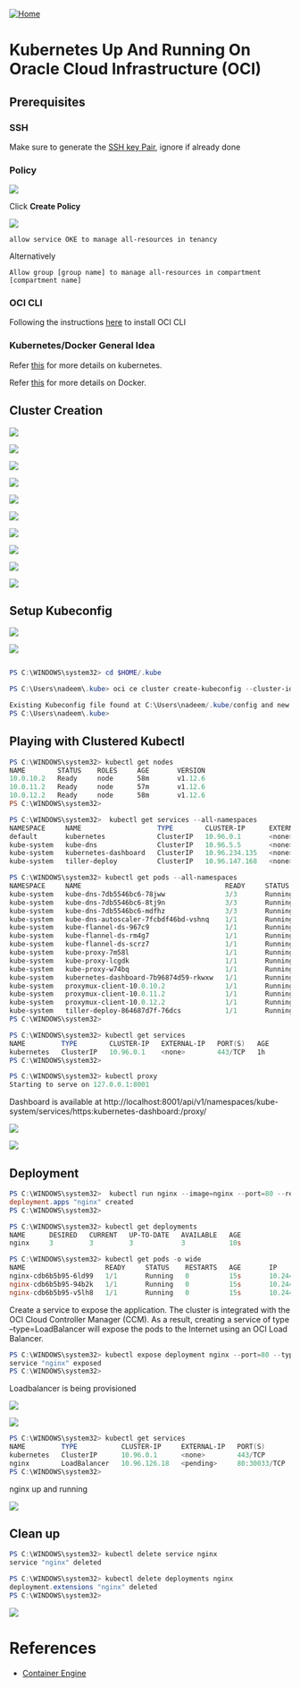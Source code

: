 [![Home](../resources/home.png#center)](../README.md)

# Kubernetes Up And Running On Oracle Cloud Infrastructure (OCI)

## Prerequisites

### SSH

Make sure to generate the [SSH key Pair](GeneratingSshKey.md), ignore if already done

### Policy 

![](../resources/k8s-click-policies.png)

Click **Create Policy**

![](../resources/k8s-create-policy.png)

```
allow service OKE to manage all-resources in tenancy

```
Alternatively
```
Allow group [group name] to manage all-resources in compartment [compartment name]

```

### OCI CLI

Following the instructions [here](OciCliUpAndRunningOnWindows.md) to install OCI CLI


### Kubernetes/Docker General Idea

Refer [this](https://github.com/enabling-cloud/kubernetes-learning) for more details on kubernetes.

Refer [this](https://github.com/enabling-cloud/docker-learning) for more details on Docker.


## Cluster Creation

![](../resources/k8s-navigate-to-oke.png)

![](../resources/k8s-click-create-cluster.png)

![](../resources/k8s-cluster-name.png)


![](../resources/k8s-vcn-confirm.png)

![](../resources/k8s-node-pool-confirm.png)

![](../resources/k8s-add-aon.png)

![](../resources/k8s-cluster-creation-details.png)

![](../resources/k8s-cluster-creating.png)

![](../resources/k8s-cluster-created.png)

![](../resources/k8s-getting-started.png)


## Setup Kubeconfig


![](../resources/k8s-click-access-kubeconfig.png)


![](../resources/k8s-kubeconfig-details.png)

```Powershell

PS C:\WINDOWS\system32> cd $HOME/.kube

PS C:\Users\nadeem\.kube> oci ce cluster create-kubeconfig --cluster-id ocid1.cluster.oc1.eu-frankfurt-1.aaaaaaaaafswimjrmfstoylgme2dczbymy3wezlbgi4tombtgctgkylggztg --file $HOME/.kube/config --region eu-frankfurt-1

Existing Kubeconfig file found at C:\Users\nadeem/.kube/config and new config merged into it
PS C:\Users\nadeem\.kube>
```

## Playing with Clustered Kubectl


```Powershell
PS C:\WINDOWS\system32> kubectl get nodes
NAME        STATUS    ROLES     AGE       VERSION
10.0.10.2   Ready     node      58m       v1.12.6
10.0.11.2   Ready     node      57m       v1.12.6
10.0.12.2   Ready     node      58m       v1.12.6
PS C:\WINDOWS\system32>

```


```Powershell
PS C:\WINDOWS\system32>  kubectl get services --all-namespaces
NAMESPACE     NAME                   TYPE        CLUSTER-IP      EXTERNAL-IP   PORT(S)         AGE
default       kubernetes             ClusterIP   10.96.0.1       <none>        443/TCP         1h
kube-system   kube-dns               ClusterIP   10.96.5.5       <none>        53/UDP,53/TCP   1h
kube-system   kubernetes-dashboard   ClusterIP   10.96.234.135   <none>        443/TCP         1h
kube-system   tiller-deploy          ClusterIP   10.96.147.168   <none>        44134/TCP       1h

```


```Powershell
PS C:\WINDOWS\system32> kubectl get pods --all-namespaces
NAMESPACE     NAME                                    READY     STATUS    RESTARTS   AGE
kube-system   kube-dns-7db5546bc6-78jww               3/3       Running   0          57m
kube-system   kube-dns-7db5546bc6-8tj9n               3/3       Running   0          58m
kube-system   kube-dns-7db5546bc6-mdfhz               3/3       Running   0          1h
kube-system   kube-dns-autoscaler-7fcbdf46bd-vshnq    1/1       Running   0          1h
kube-system   kube-flannel-ds-967c9                   1/1       Running   1          58m
kube-system   kube-flannel-ds-rm4g7                   1/1       Running   1          58m
kube-system   kube-flannel-ds-scrz7                   1/1       Running   1          57m
kube-system   kube-proxy-7m58l                        1/1       Running   0          58m
kube-system   kube-proxy-lcgdk                        1/1       Running   0          58m
kube-system   kube-proxy-w74bq                        1/1       Running   0          57m
kube-system   kubernetes-dashboard-7b96874d59-rkwxw   1/1       Running   0          1h
kube-system   proxymux-client-10.0.10.2               1/1       Running   0          58m
kube-system   proxymux-client-10.0.11.2               1/1       Running   0          57m
kube-system   proxymux-client-10.0.12.2               1/1       Running   0          58m
kube-system   tiller-deploy-864687d7f-76dcs           1/1       Running   0          1h
PS C:\WINDOWS\system32>

```


```Powershell
PS C:\WINDOWS\system32> kubectl get services
NAME         TYPE        CLUSTER-IP   EXTERNAL-IP   PORT(S)   AGE
kubernetes   ClusterIP   10.96.0.1    <none>        443/TCP   1h
PS C:\WINDOWS\system32>

```


```Powershell
PS C:\WINDOWS\system32> kubectl proxy
Starting to serve on 127.0.0.1:8001
```
Dashboard is available at http://localhost:8001/api/v1/namespaces/kube-system/services/https:kubernetes-dashboard:/proxy/


![](../resources/k8s-dashboard-login.png)

![](../resources/k8s-dashboard.png)



## Deployment

```Powershell
PS C:\WINDOWS\system32>  kubectl run nginx --image=nginx --port=80 --replicas=3
deployment.apps "nginx" created
PS C:\WINDOWS\system32>

```


```Powershell
PS C:\WINDOWS\system32> kubectl get deployments
NAME      DESIRED   CURRENT   UP-TO-DATE   AVAILABLE   AGE
nginx     3         3         3            3           10s

```



```Powershell
PS C:\WINDOWS\system32> kubectl get pods -o wide
NAME                    READY     STATUS    RESTARTS   AGE       IP           NODE
nginx-cdb6b5b95-6ld99   1/1       Running   0          15s       10.244.0.6   10.0.10.2
nginx-cdb6b5b95-94b2k   1/1       Running   0          15s       10.244.1.4   10.0.12.2
nginx-cdb6b5b95-v5lh8   1/1       Running   0          15s       10.244.2.2   10.0.11.2

```

Create a service to expose the application. The cluster is integrated with the OCI Cloud Controller Manager (CCM). As a result, creating a service of type –type=LoadBalancer will expose the pods to the Internet using an OCI Load Balancer.

```Powershell
PS C:\WINDOWS\system32> kubectl expose deployment nginx --port=80 --type=LoadBalancer
service "nginx" exposed
PS C:\WINDOWS\system32>

```

Loadbalancer is being provisioned

![](../resources/k8s-lb-being-created.png)

![](../resources/k8s-lb-created.png)



```Powershell
PS C:\WINDOWS\system32> kubectl get services
NAME         TYPE           CLUSTER-IP     EXTERNAL-IP   PORT(S)        AGE
kubernetes   ClusterIP      10.96.0.1      <none>        443/TCP        1h
nginx        LoadBalancer   10.96.126.18   <pending>     80:30033/TCP   12s
PS C:\WINDOWS\system32>


```

nginx up and running

![](../resources/k8s-ngix-running.png)





## Clean up

```Powershell
PS C:\WINDOWS\system32> kubectl delete service nginx
service "nginx" deleted

```


```Powershell
PS C:\WINDOWS\system32> kubectl delete deployments nginx
deployment.extensions "nginx" deleted
PS C:\WINDOWS\system32>

```

![](../resources/k8s-lb-being-deleted.png)


# References
* [Container Engine](https://docs.cloud.oracle.com/iaas/Content/ContEng/Concepts/contengoverview.htm)

